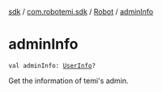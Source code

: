 [sdk](../../index.md) / [com.robotemi.sdk](../index.md) / [Robot](index.md) / [adminInfo](./admin-info.md)

# adminInfo

`val adminInfo: `[`UserInfo`](../-user-info/index.md)`?`

Get the information of temi's admin.

